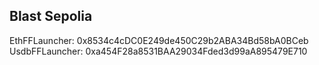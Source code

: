 ## Blast Sepolia

EthFFLauncher: 0x8534c4cDC0E249de450C29b2ABA34Bd58bA0BCeb  
UsdbFFLauncher: 0xa454F28a8531BAA29034Fded3d99aA895479E710
